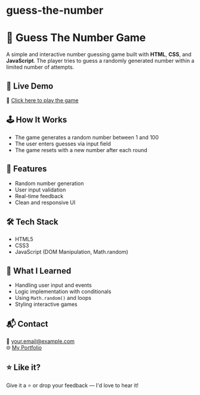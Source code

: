 # guess-the-number
# 🎯 Guess The Number Game

A simple and interactive number guessing game built with **HTML**, **CSS**, and **JavaScript**. The player tries to guess a randomly generated number within a limited number of attempts.

## 🚀 Live Demo  
🔗 [Click here to play the game](https://kirthilakshkarthivelu.neocities.org/project1)

## 🕹️ How It Works
- The game generates a random number between 1 and 100  
- The user enters guesses via input field 
- The game resets with a new number after each round

## 🔧 Features
- Random number generation  
- User input validation  
- Real-time feedback  
- Clean and responsive UI

## 🛠️ Tech Stack
- HTML5  
- CSS3  
- JavaScript (DOM Manipulation, Math.random)

## 🎯 What I Learned
- Handling user input and events  
- Logic implementation with conditionals  
- Using `Math.random()` and loops  
- Styling interactive games

## 📬 Contact
📧 your.email@example.com  
🌐 [My Portfolio](https://kirthilakshkarthivelu.neocities.org/PORTFOLIO)

## ⭐ Like it?
Give it a ⭐ or drop your feedback — I'd love to hear it!
